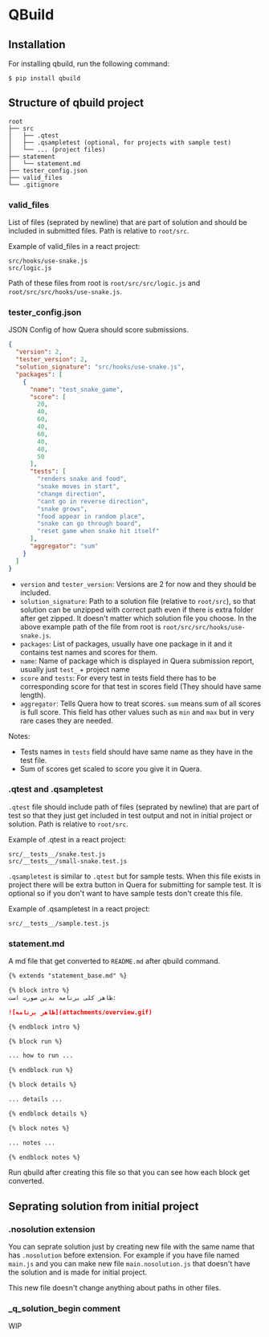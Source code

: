 # QBuild
## Installation
For installing qbuild, run the following command:
```
$ pip install qbuild
```

## Structure of qbuild project
```
root
├── src
│   ├── .qtest
│   ├── .qsampletest (optional, for projects with sample test)
│   └── ... (project files)
├── statement
│   └── statement.md
├── tester_config.json
├── valid_files
└── .gitignore
```

### valid_files
List of files (seprated by newline) that are part of solution and should be included in submitted files. Path is relative to `root/src`.


Example of valid_files in a react project:
```
src/hooks/use-snake.js
src/logic.js
```
Path of these files from root is `root/src/src/logic.js` and `root/src/src/hooks/use-snake.js`.

### tester_config.json
JSON Config of how Quera should score submissions.

```json
{
  "version": 2,
  "tester_version": 2,
  "solution_signature": "src/hooks/use-snake.js",
  "packages": [
    {
      "name": "test_snake_game",
      "score": [
        20,
        40,
        60,
        40,
        60,
        40,
        40,
        50
      ],
      "tests": [
        "renders snake and food",
        "snake moves in start",
        "change direction",
        "cant go in reverse direction",
        "snake grows",
        "food appear in random place",
        "snake can go through board",
        "reset game when snake hit itself"
      ],
      "aggregator": "sum"
    }
  ]
}
```
- `version` and `tester_version`: Versions are 2 for now and they should be included.
- `solution_signature`: Path to a solution file (relative to `root/src`), so that solution can be unzipped with correct path even if there is extra folder after get zipped. It doesn't matter which solution file you choose. In the above example path of the file from root is `root/src/src/hooks/use-snake.js`.
- `packages`: List of packages, usually have one package in it and it contains test names and scores for them.
- `name`: Name of package which is displayed in Quera submission report, usually just `test_` + project name
- `score` and `tests`:  For every test in tests field there has to be corresponding score for that test in scores field (They should have same length). 
- `aggregator`: Tells Quera how to treat scores. `sum` means sum of all scores is full score. This field has other values such as `min` and `max` but in very rare cases they are needed.

Notes:
- Tests names in `tests` field should have same name as they have in the test file.
- Sum of scores get scaled to score you give it in Quera.


### .qtest and .qsampletest
`.qtest` file should include path of files (seprated by newline) that are part of test so that they just get included in test output and not in initial project or solution. Path is relative to `root/src`.

Example of .qtest in a react project:
```
src/__tests__/snake.test.js
src/__tests__/small-snake.test.js
```

`.qsampletest` is similar to `.qtest` but for sample tests. When this file exists in project there will be extra button in Quera for submitting for sample test. It is optional so if you don't want to have sample tests don't create this file.

Example of .qsampletest in a react project:
```
src/__tests__/sample.test.js
```

### statement.md
A md file that get converted to `README.md` after qbuild command.

```md
{% extends "statement_base.md" %}

{% block intro %}
ظاهر کلی برنامه بدین صورت است:

![ظاهر برنامه](attachments/overview.gif)

{% endblock intro %}

{% block run %}

... how to run ...

{% endblock run %}

{% block details %}

... details ...

{% endblock details %}

{% block notes %}

... notes ...

{% endblock notes %}
```

Run qbuild after creating this file so that you can see how each block get converted.

## Seprating solution from initial project
### .nosolution extension
You can seprate solution just by creating new file with the same name that has `.nosolution` before extension.
For example if you have file named `main.js` and you can make new file `main.nosolution.js` that doesn't have the solution and is made for initial project.

This new file doesn't change anything about paths in other files.

### _q_solution_begin comment
WIP
